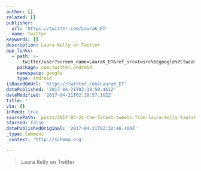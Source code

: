 ```yaml
---
author: []
related: []
publisher:
  url: 'https://twitter.com/LauraK_ET'
  name: Twitter
keywords: []
description: Laura Kelly on Twitter
app_links:
  - path: >-
      twitter/user?screen_name=LauraK_ET&ref_src=twsrc%5Egoogle%7Ctwcamp%5Eandroidseo%7Ctwgr%5Eprofile
    package: com.twitter.android
    namespace: google
    type: android
isBasedOnUrl: 'https://twitter.com/LauraK_ET'
datePublished: '2017-04-21T02:38:59.461Z'
dateModified: '2017-04-21T02:38:57.162Z'
title: ''
via: {}
inFeed: true
sourcePath: _posts/2017-04-21-the-latest-tweets-from-laura-kelly-laurak_et-campaigner.md
starred: false
datePublishedOriginal: '2017-04-21T02:32:46.404Z'
_type: Comment
_context: 'http://schema.org'

---
```

> Laura Kelly on Twitter